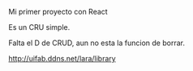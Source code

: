 Mi primer proyecto con React

Es un CRU simple.

Falta el D de CRUD, aun no esta la funcion de borrar.

http://uifab.ddns.net/lara/library
